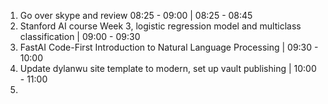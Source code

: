 1. Go over skype and review 08:25 - 09:00 | 08:25 - 08:45
2. Stanford AI course Week 3, logistic regression model and multiclass classification | 09:00 - 09:30
3. FastAI Code-First Introduction to Natural Language Processing | 09:30 - 10:00
4. Update dylanwu site template to modern, set up vault publishing | 10:00 - 11:00
5. 